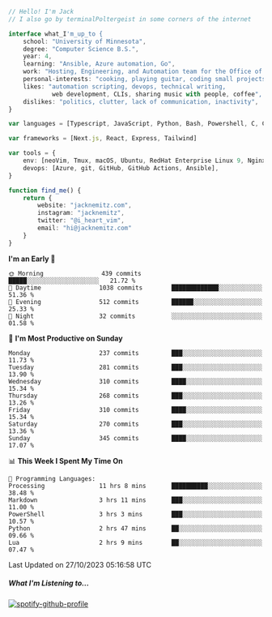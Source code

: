 ```typescript
// Hello! I'm Jack
// I also go by terminalPoltergeist in some corners of the internet

interface what_I'm_up_to {
    school: "University of Minnesota",
    degree: "Computer Science B.S.",
    year: 4,
    learning: "Ansible, Azure automation, Go",
    work: "Hosting, Engineering, and Automation team for the Office of Information Technology at UMN",
    personal-interests: "cooking, playing guitar, coding small projects",
    likes: "automation scripting, devops, technical writing,
            web development, CLIs, sharing music with people, coffee",
    dislikes: "politics, clutter, lack of communication, inactivity",
}

var languages = [Typescript, JavaScript, Python, Bash, Powershell, C, C++, HTML, CSS]

var frameworks = [Next.js, React, Express, Tailwind]

var tools = {
    env: [neoVim, Tmux, macOS, Ubuntu, RedHat Enterprise Linux 9, Nginx, DigitalOcean, Cloudflare],
    devops: [Azure, git, GitHub, GitHub Actions, Ansible],
}

function find_me() {
    return {
        website: "jacknemitz.com",
        instagram: "jacknemitz",
        twitter: "@i_heart_vim",
        email: "hi@jacknemitz.com"
    }
}
```

<!--START_SECTION:waka-->
**I'm an Early 🐤** 

```text
🌞 Morning                439 commits         █████░░░░░░░░░░░░░░░░░░░░   21.72 % 
🌆 Daytime                1038 commits        █████████████░░░░░░░░░░░░   51.36 % 
🌃 Evening                512 commits         ██████░░░░░░░░░░░░░░░░░░░   25.33 % 
🌙 Night                  32 commits          ░░░░░░░░░░░░░░░░░░░░░░░░░   01.58 % 
```
📅 **I'm Most Productive on Sunday** 

```text
Monday                   237 commits         ███░░░░░░░░░░░░░░░░░░░░░░   11.73 % 
Tuesday                  281 commits         ███░░░░░░░░░░░░░░░░░░░░░░   13.90 % 
Wednesday                310 commits         ████░░░░░░░░░░░░░░░░░░░░░   15.34 % 
Thursday                 268 commits         ███░░░░░░░░░░░░░░░░░░░░░░   13.26 % 
Friday                   310 commits         ████░░░░░░░░░░░░░░░░░░░░░   15.34 % 
Saturday                 270 commits         ███░░░░░░░░░░░░░░░░░░░░░░   13.36 % 
Sunday                   345 commits         ████░░░░░░░░░░░░░░░░░░░░░   17.07 % 
```


📊 **This Week I Spent My Time On** 

```text
💬 Programming Languages: 
Processing               11 hrs 8 mins       ██████████░░░░░░░░░░░░░░░   38.48 % 
Markdown                 3 hrs 11 mins       ███░░░░░░░░░░░░░░░░░░░░░░   11.00 % 
PowerShell               3 hrs 3 mins        ███░░░░░░░░░░░░░░░░░░░░░░   10.57 % 
Python                   2 hrs 47 mins       ██░░░░░░░░░░░░░░░░░░░░░░░   09.66 % 
Lua                      2 hrs 9 mins        ██░░░░░░░░░░░░░░░░░░░░░░░   07.47 % 
```


 Last Updated on 27/10/2023 05:16:58 UTC
<!--END_SECTION:waka-->

##### What I'm Listening to...

[![spotify-github-profile](https://spotify-github-profile.vercel.app/api/view?uid=jack.nemitz&cover_image=true&show_offline=true&bar_color=53b14f&bar_color_cover=false&background_color=121212FF)](https://spotify-github-profile.vercel.app/api/view?uid=jack.nemitz&redirect=true)

